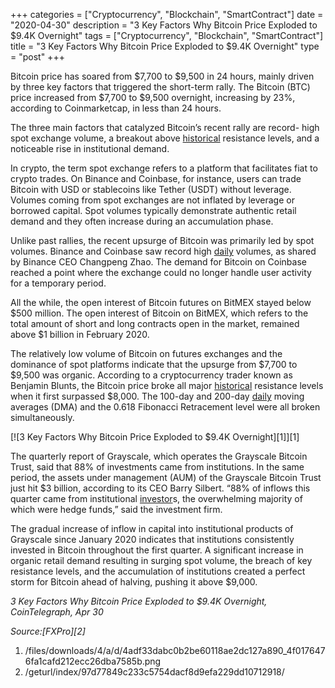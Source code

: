 +++
categories = ["Cryptocurrency", "Blockchain", "SmartContract"]
date = "2020-04-30"
description = "3 Key Factors Why Bitcoin Price Exploded to $9.4K Overnight"
tags = ["Cryptocurrency", "Blockchain", "SmartContract"]
title = "3 Key Factors Why Bitcoin Price Exploded to $9.4K Overnight"
type = "post"
+++

Bitcoin price has soared from $7,700 to $9,500 in 24 hours, mainly
driven by three key factors that triggered the short-term rally. The
Bitcoin (BTC) price increased from $7,700 to $9,500 overnight,
increasing by 23%, according to Coinmarketcap, in less than 24 hours.

The three main factors that catalyzed Bitcoin’s recent rally are record-
high spot exchange volume, a breakout above [historical](https://www.fintechee.com/services/historical-data-for-forex/) resistance
levels, and a noticeable rise in institutional demand.

In crypto, the term spot exchange refers to a platform that facilitates
fiat to crypto trades. On Binance and Coinbase, for instance, users can
trade Bitcoin with USD or stablecoins like Tether (USDT) without
leverage. Volumes coming from spot exchanges are not inflated by
leverage or borrowed capital. Spot volumes typically demonstrate
authentic retail demand and they often increase during an accumulation
phase.

Unlike past rallies, the recent upsurge of Bitcoin was primarily led by
spot volumes. Binance and Coinbase saw record high [daily](https://www.fintecher.org/2020/03/03/forex-trading-daily-strategy/) volumes, as
shared by Binance CEO Changpeng Zhao. The demand for Bitcoin on Coinbase
reached a point where the exchange could no longer handle user activity
for a temporary period.

All the while, the open interest of Bitcoin futures on BitMEX stayed
below $500 million. The open interest of Bitcoin on BitMEX, which refers
to the total amount of short and long contracts open in the market,
remained above $1 billion in February 2020.

The relatively low volume of Bitcoin on futures exchanges and the
dominance of spot platforms indicate that the upsurge from $7,700 to
$9,500 was organic. According to a cryptocurrency trader known as
Benjamin Blunts, the Bitcoin price broke all major [historical](https://www.fintechee.com/services/historical-data-for-forex/) resistance
levels when it first surpassed $8,000. The 100-day and 200-day [daily](https://www.fintecher.org/2020/03/03/forex-trading-daily-strategy/)
moving averages (DMA) and the 0.618 Fibonacci Retracement level were all
broken simultaneously.

[![3 Key Factors Why Bitcoin Price Exploded to $9.4K Overnight][1]][1]

The quarterly report of Grayscale, which operates the Grayscale Bitcoin
Trust, said that 88% of investments came from institutions. In the same
period, the assets under management (AUM) of the Grayscale Bitcoin Trust
just hit $3 billion, according to its CEO Barry Silbert. “88% of inflows
this quarter came from institutional [investor](https://www.fintechee.com/tutorial-for-forex-trading/investor-mode/)s, the overwhelming
majority of which were hedge funds,” said the investment firm.

The gradual increase of inflow in capital into institutional products of
Grayscale since January 2020 indicates that institutions consistently
invested in Bitcoin throughout the first quarter. A significant increase
in organic retail demand resulting in surging spot volume, the breach of
key resistance levels, and the accumulation of institutions created a
perfect storm for Bitcoin ahead of halving, pushing it above $9,000.

_3 Key Factors Why Bitcoin Price Exploded to $9.4K Overnight,
CoinTelegraph, Apr 30_

_Source:[FXPro][2]_

   1. /files/downloads/4/a/d/4adf33dabc0b2be60118ae2dc127a890_4f0176476fa1cafd212ecc26dba7585b.png
   2. /geturl/index/97d77849c233c5754dacf8d9efa229dd10712918/